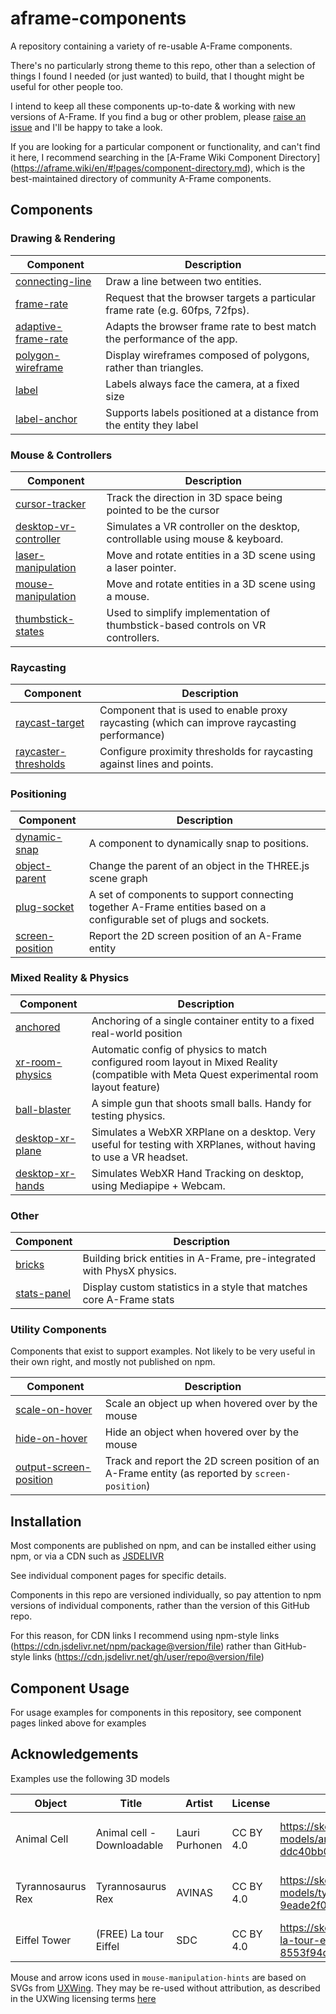 # aframe-components
A repository containing a variety of re-usable A-Frame components.

There's no particularly strong theme to this repo, other than a selection of things I found I needed (or just wanted) to build, that I thought might be useful for other people too.

I intend to keep all these components up-to-date & working with new versions of A-Frame.  If you find a bug or other problem, please [raise an issue](https://github.com/diarmidmackenzie/aframe-components/issues) and I'll be happy to take a look.

If you are looking for a particular component or functionality, and can't find it here, I recommend searching in the [A-Frame Wiki Component Directory] (https://aframe.wiki/en/#!pages/component-directory.md), which is the best-maintained directory of community A-Frame components.


## Components



### Drawing & Rendering

| **Component**                                                | Description                                                  |
| ------------------------------------------------------------ | ------------------------------------------------------------ |
| [connecting-line](https://diarmidmackenzie.github.io/aframe-components/components/connecting-line) | Draw a line between two entities.                            |
| [frame-rate](https://diarmidmackenzie.github.io/aframe-components/components/frame-rate) | Request that the browser targets a particular frame rate (e.g. 60fps, 72fps). |
| [adaptive-frame-rate](https://diarmidmackenzie.github.io/aframe-components/components/adaptive-frame-rate) | Adapts the browser frame rate to best match the performance of the app. |
| [polygon-wireframe](https://diarmidmackenzie.github.io/aframe-components/components/polygon-wireframe) | Display wireframes composed of polygons, rather than triangles. |
| [label](https://diarmidmackenzie.github.io/aframe-components/components/label) | Labels always face the camera, at a fixed size               |
| [label-anchor](https://diarmidmackenzie.github.io/aframe-components/components/label) | Supports labels positioned at a distance from the entity they label |



### Mouse & Controllers

| **Component**                                                | Description                                                  |
| ------------------------------------------------------------ | ------------------------------------------------------------ |
| [cursor-tracker](https://diarmidmackenzie.github.io/aframe-components/components/cursor-tracker) | Track the direction in 3D space being pointed to be the cursor |
| [desktop-vr-controller](https://diarmidmackenzie.github.io/aframe-components/components/desktop-vr-controller) | Simulates a VR controller on the desktop, controllable using mouse & keyboard. |
| [laser-manipulation](https://diarmidmackenzie.github.io/aframe-components/components/laser-manipulation) | Move and rotate entities in a 3D scene using a laser pointer. |
| [mouse-manipulation](https://diarmidmackenzie.github.io/aframe-components/components/mouse-manipulation) | Move and rotate entities in a 3D scene using a mouse.        |
| [thumbstick-states](https://diarmidmackenzie.github.io/aframe-components/components/thumbstick-states) | Used to simplify implementation of thumbstick-based controls on VR controllers. |



### Raycasting

| **Component**                                                | Description                                                  |
| ------------------------------------------------------------ | ------------------------------------------------------------ |
| [raycast-target](https://diarmidmackenzie.github.io/aframe-components/components/raycast-target) | Component that is used to enable proxy raycasting (which can improve raycasting performance) |
| [raycaster-thresholds](https://diarmidmackenzie.github.io/aframe-components/components/raycaster-thresholds) | Configure proximity thresholds for raycasting against lines and points. |



### Positioning

| **Component**                                                | Description                                                  |
| ------------------------------------------------------------ | ------------------------------------------------------------ |
| [dynamic-snap](https://diarmidmackenzie.github.io/aframe-components/components/dynamic-snap/) | A component to dynamically snap to positions.                |
| [object-parent](https://diarmidmackenzie.github.io/aframe-components/components/object-parent) | Change the parent of an object in the THREE.js scene graph   |
| [plug-socket](https://diarmidmackenzie.github.io/aframe-components/components/plug-socket/) | A set of components to support connecting together A-Frame entities based on a configurable set of plugs and sockets. |
| [screen-position](https://diarmidmackenzie.github.io/aframe-components/components/screen-position) | Report the 2D screen position of an A-Frame entity           |



### Mixed Reality & Physics

| **Component**                                                | Description                                                  |
| ------------------------------------------------------------ | ------------------------------------------------------------ |
| [anchored](https://diarmidmackenzie.github.io/aframe-components/components/anchored/) | Anchoring of a single container entity to a fixed real-world position |
| [xr-room-physics](https://diarmidmackenzie.github.io/aframe-components/components/xr-room-physics/) | Automatic config of physics to match configured room layout in Mixed Reality (compatible with Meta Quest experimental room layout feature) |
| [ball-blaster](https://diarmidmackenzie.github.io/aframe-components/components/ball-blaster) | A simple gun that shoots small balls. Handy for testing physics. |
| [desktop-xr-plane](https://diarmidmackenzie.github.io/aframe-components/components/desktop-xr-plane/) | Simulates a WebXR XRPlane on a desktop. Very useful for testing with XRPlanes, without having to use a VR headset. |
| [desktop-xr-hands](https://diarmidmackenzie.github.io/aframe-components/components/desktop-xr-hands) | Simulates WebXR Hand Tracking on desktop, using Mediapipe + Webcam. |



### Other

| **Component**                                                | Description                                                  |
| ------------------------------------------------------------ | ------------------------------------------------------------ |
| [bricks](https://diarmidmackenzie.github.io/aframe-components/components/bricks) | Building brick entities in A-Frame, pre-integrated with PhysX physics. |
| [stats-panel](https://diarmidmackenzie.github.io/aframe-components/components/stats-panel) | Display custom statistics in a style that matches core A-Frame stats |



### Utility Components

Components that exist to support examples.  Not likely to be very useful in their own right, and mostly not published on npm.

| **Component**                                                | Description                                                  |
| ------------------------------------------------------------ | ------------------------------------------------------------ |
| [scale-on-hover](https://diarmidmackenzie.github.io/aframe-components/docs/utility-components.html) | Scale an object up when hovered over by the mouse            |
| [hide-on-hover](https://diarmidmackenzie.github.io/aframe-components/docs/utility-components.html) | Hide an object when hovered over by the mouse                |
| [output-screen-position](https://diarmidmackenzie.github.io/aframe-components/components/screen-position) | Track and report the 2D screen position of an A-Frame entity (as reported by `screen-position`) |



## Installation

Most components are published on npm, and can be installed either using npm, or via a CDN such as [JSDELIVR](https://www.jsdelivr.com/)

See individual component pages for specific details.

Components in this repo are versioned individually, so pay attention to npm versions of individual components, rather than the version of this GitHub repo.

For this reason, for CDN links I recommend using npm-style links (https://cdn.jsdelivr.net/npm/package@version/file) rather than GitHub-style links (https://cdn.jsdelivr.net/gh/user/repo@version/file)



## Component Usage

For usage examples for components in this repository, see component pages linked above for examples





## Acknowledgements

Examples use the following 3D models

| Object            | Title                      | Artist         | License   | Link                                                         | Modifications                                  |
| ----------------- | -------------------------- | -------------- | --------- | ------------------------------------------------------------ | ---------------------------------------------- |
| Animal Cell       | Animal cell - Downloadable | Lauri Purhonen | CC BY 4.0 | https://sketchfab.com/3d-models/animal-cell-downloadable-ddc40bb0900544959f02d3ff83c32615 | Resolution of textures reduced for performance |
| Tyrannosaurus Rex | Tyrannosaurus Rex          | AVINAS         | CC BY 4.0 | https://sketchfab.com/3d-models/tyrannosaurus-rex-9eade2f07a8d4ae1aac8f53e5a3d0a7a | Resolution of textures reduced for performance |
| Eiffel Tower      | (FREE) La tour Eiffel      | SDC            | CC BY 4.0 | https://sketchfab.com/3d-models/free-la-tour-eiffel-8553f94d06e24cb4b0fde1080f281674 | None                                           |



Mouse and arrow icons used in `mouse-manipulation-hints` are based on SVGs from [UXWing](https://uxwing.com/).  They may be re-used without attribution, as described in the UXWing licensing terms [here](https://uxwing.com/license/)

